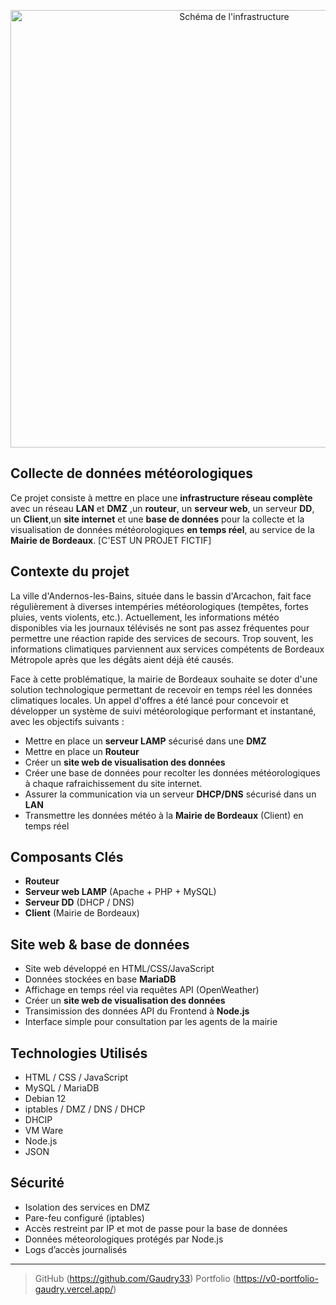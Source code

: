 <p align="center">
  <img src="assets/PreviewMeteo.gif" alt="Schéma de l'infrastructure" width="700">
</p>

## Collecte de données météorologiques 

Ce projet consiste à mettre en place une **infrastructure réseau complète** avec un réseau **LAN** et **DMZ** ,un **routeur**, un **serveur web**, un serveur **DD**, un **Client**,un **site internet** et une **base de données** pour la collecte et la visualisation de données météorologiques **en temps réel**, au service de la **Mairie de Bordeaux**. [C'EST UN PROJET FICTIF]

## Contexte du projet

La ville d'Andernos-les-Bains, située dans le bassin d'Arcachon, fait face régulièrement à diverses intempéries météorologiques (tempêtes, fortes pluies, vents violents, etc.).
Actuellement, les informations météo disponibles via les journaux télévisés ne sont pas assez fréquentes pour permettre une réaction rapide des services de secours. Trop souvent, les informations climatiques parviennent aux services compétents de Bordeaux Métropole après que les dégâts aient déjà été causés.

Face à cette problématique, la mairie de Bordeaux souhaite se doter d'une solution technologique permettant de recevoir en temps réel les données climatiques locales.
Un appel d'offres a été lancé pour concevoir et développer un système de suivi météorologique performant et instantané, avec les objectifs suivants :

* Mettre en place un **serveur LAMP** sécurisé dans une **DMZ**
* Mettre en place un **Routeur** 
* Créer un **site web de visualisation des données**
* Créer une base de données pour recolter les données météorologiques à chaque rafraichissement du site internet.
* Assurer la communication via un serveur **DHCP/DNS** sécurisé dans un **LAN**
* Transmettre les données météo à la **Mairie de Bordeaux** (Client) en temps réel

## Composants Clés

* **Routeur**
* **Serveur web LAMP** (Apache + PHP + MySQL)
* **Serveur DD** (DHCP / DNS)
* **Client** (Mairie de Bordeaux)

## Site web & base de données

* Site web développé en HTML/CSS/JavaScript
* Données stockées en base **MariaDB**
* Affichage en temps réel via requêtes API (OpenWeather)
* Créer un **site web de visualisation des données**
* Transimission des données API du Frontend à **Node.js** 
* Interface simple pour consultation par les agents de la mairie

## Technologies Utilisés

* HTML / CSS / JavaScript
* MySQL / MariaDB
* Debian 12
* iptables / DMZ / DNS / DHCP
* DHCIP
* VM Ware
* Node.js
* JSON

## Sécurité

* Isolation des services en DMZ
* Pare-feu configuré (iptables)
* Accès restreint par IP et mot de passe pour la base de données
* Données méteorologiques protégés par Node.js
* Logs d’accès journalisés

---

> GitHub (https://github.com/Gaudry33)
> Portfolio (https://v0-portfolio-gaudry.vercel.app/)

